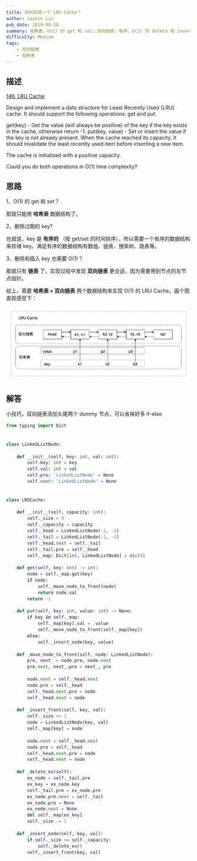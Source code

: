 ```yaml
---
title: 如何实现一个 LRU Cache？
author: Jachin Lin
pub_date: 2019-08-28
summary: 哈希表，O(1) 的 get 和 set；双向链表，有序，O(1) 的 delete 和 insert。
difficulty: Medium
tags:
    - 双向链表
    - 哈希表
---
```


## 描述

[146. LRU Cache](https://leetcode.com/problems/lru-cache/)

Design and implement a data structure for Least Recently Used (LRU) cache. It should support the following operations: get and put.

get(key) - Get the value (will always be positive) of the key if the key exists in the cache, otherwise return -1.
put(key, value) - Set or insert the value if the key is not already present. When the cache reached its capacity, it should invalidate the least recently used item before inserting a new item.

The cache is initialized with a positive capacity.

Could you do both operations in O(1) time complexity?

## 思路

1、O(1) 的 get 和 set？

那就只能用 **哈希表** 数据结构了。

2、删除过期的 key? 

也就说，key 是 **有序的** （按 get/set 的时间排序），所以需要一个有序的数据结构来存储 key。满足有序的数据结构有数组、链表、搜索树、跳表等。

3、删除和插入 key 也需要 O(1)？

那就只有 **链表** 了，实现过程中发现 **双向链表** 更合适，因为需要用到节点的左节点指针。

综上，需要 **哈希表 + 双向链表** 两个数据结构来实现 O(1) 的 LRU Cache。画个图直观感受下：

![LRU Cache](./img/lru-cache.jpg)

## 解答

小技巧，双向链表添加头尾两个 dummy 节点，可以省掉好多 if-else

```python
from typing import Dict


class LinkedListNode:
    
    def __init__(self, key: int, val: int):
        self.key: int = key
        self.val: int = val
        self.pre: 'LinkedListNode' = None
        self.next: 'LinkedListNode' = None
     
    
class LRUCache:

    def __init__(self, capacity: int):
        self._size = 0
        self._capacity = capacity
        self._head = LinkedListNode(-1, -1)
        self._tail = LinkedListNode(-1, -1)
        self._head.next = self._tail
        self._tail.pre = self._head
        self._map: Dict[int, LinkedListNode] = dict()

    def get(self, key: int) -> int:
        node = self._map.get(key)
        if node:
            self._move_node_to_front(node)
            return node.val
        return -1

    def put(self, key: int, value: int) -> None:
        if key in self._map:
            self._map[key].val =  value
            self._move_node_to_front(self._map[key])
        else:
            self._insert_node(key, value)

    def _move_node_to_front(self, node: LinkedListNode):
        pre, next_ = node.pre, node.next
        pre.next, next_.pre = next_, pre
        
        node.next = self._head.next
        node.pre = self._head
        self._head.next.pre = node
        self._head.next = node
    
    def _insert_front(self, key, val):
        self._size += 1
        node = LinkedListNode(key, val)
        self._map[key] = node
        
        node.next = self._head.next
        node.pre = self._head
        self._head.next.pre = node
        self._head.next = node
    
    def _delete_ex(self):
        ex_node = self._tail.pre
        ex_key = ex_node.key
        self._tail.pre = ex_node.pre
        ex_node.pre.next = self._tail
        ex_node.pre = None
        ex_node.next = None
        del self._map[ex_key]
        self._size -= 1
        
    def _insert_node(self, key, val):
        if self._size >= self._capacity:
            self._delete_ex()
        self._insert_front(key, val)  
```